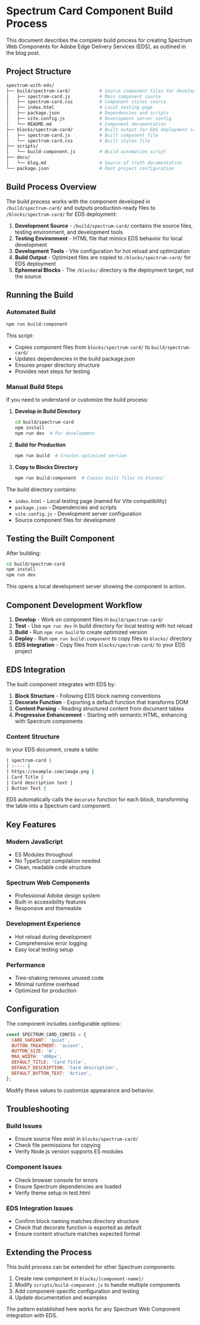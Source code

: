 # Spectrum Card Component Build Process

This document describes the complete build process for creating Spectrum Web Components for Adobe Edge Delivery Services (EDS), as outlined in the blog post.

## Project Structure

```bash
spectrum-with-eds/
├── build/spectrum-card/           # Source component files for development
│   ├── spectrum-card.js           # Main component source
│   ├── spectrum-card.css          # Component styles source
│   ├── index.html                 # Local testing page
│   ├── package.json               # Dependencies and scripts
│   ├── vite.config.js             # Development server config
│   └── README.md                  # Component documentation
├── blocks/spectrum-card/          # Built output for EDS deployment (ephemeral)
│   ├── spectrum-card.js           # Built component file
│   └── spectrum-card.css          # Built styles file
├── scripts/
│   └── build-component.js         # Build automation script
├── docs/
│   └── blog.md                    # Source of truth documentation
└── package.json                   # Root project configuration
```

## Build Process Overview

The build process works with the component developed in `/build/spectrum-card/` and outputs production-ready files to `/blocks/spectrum-card/` for EDS deployment:

1. **Development Source** - `/build/spectrum-card/` contains the source files, testing environment, and development tools
2. **Testing Environment** - HTML file that mimics EDS behavior for local development
3. **Development Tools** - Vite configuration for hot reload and optimization
4. **Build Output** - Optimized files are copied to `/blocks/spectrum-card/` for EDS deployment
5. **Ephemeral Blocks** - The `/blocks/` directory is the deployment target, not the source

## Running the Build

### Automated Build

```bash
npm run build:component
```

This script:

- Copies component files from `blocks/spectrum-card/` to `build/spectrum-card/`
- Updates dependencies in the build package.json
- Ensures proper directory structure
- Provides next steps for testing

### Manual Build Steps

If you need to understand or customize the build process:

1. **Develop in Build Directory**

   ```bash
   cd build/spectrum-card
   npm install
   npm run dev  # For development
   ```

2. **Build for Production**

   ```bash
   npm run build  # Creates optimized version
   ```

3. **Copy to Blocks Directory**

   ```bash
   npm run build:component  # Copies built files to blocks/
   ```

The build directory contains:

- `index.html` - Local testing page (named for Vite compatibility)
- `package.json` - Dependencies and scripts
- `vite.config.js` - Development server configuration
- Source component files for development

## Testing the Built Component

After building:

```bash
cd build/spectrum-card
npm install
npm run dev
```

This opens a local development server showing the component in action.

## Component Development Workflow

1. **Develop** - Work on component files in `build/spectrum-card/`
2. **Test** - Use `npm run dev` in build directory for local testing with hot reload
3. **Build** - Run `npm run build` to create optimized version
4. **Deploy** - Run `npm run build:component` to copy files to `blocks/` directory
5. **EDS Integration** - Copy files from `blocks/spectrum-card/` to your EDS project

## EDS Integration

The built component integrates with EDS by:

1. **Block Structure** - Following EDS block naming conventions
2. **Decorate Function** - Exporting a default function that transforms DOM
3. **Content Parsing** - Reading structured content from document tables
4. **Progressive Enhancement** - Starting with semantic HTML, enhancing with Spectrum components

### Content Structure

In your EDS document, create a table:

```bash
| spectrum-card |
| :---- |
| https://example.com/image.png |
| Card Title |
| Card description text |
| Button Text |
```

EDS automatically calls the `decorate` function for each block, transforming the table into a Spectrum card component.

## Key Features

### Modern JavaScript

- ES Modules throughout
- No TypeScript compilation needed
- Clean, readable code structure

### Spectrum Web Components

- Professional Adobe design system
- Built-in accessibility features
- Responsive and themeable

### Development Experience

- Hot reload during development
- Comprehensive error logging
- Easy local testing setup

### Performance

- Tree-shaking removes unused code
- Minimal runtime overhead
- Optimized for production

## Configuration

The component includes configurable options:

```javascript
const SPECTRUM_CARD_CONFIG = {
  CARD_VARIANT: 'quiet',
  BUTTON_TREATMENT: 'accent',
  BUTTON_SIZE: 'm',
  MAX_WIDTH: '400px',
  DEFAULT_TITLE: 'Card Title',
  DEFAULT_DESCRIPTION: 'Card description',
  DEFAULT_BUTTON_TEXT: 'Action',
};
```

Modify these values to customize appearance and behavior.

## Troubleshooting

### Build Issues

- Ensure source files exist in `blocks/spectrum-card/`
- Check file permissions for copying
- Verify Node.js version supports ES modules

### Component Issues

- Check browser console for errors
- Ensure Spectrum dependencies are loaded
- Verify theme setup in test.html

### EDS Integration Issues

- Confirm block naming matches directory structure
- Check that decorate function is exported as default
- Ensure content structure matches expected format

## Extending the Process

This build process can be extended for other Spectrum components:

1. Create new component in `blocks/[component-name]/`
2. Modify `scripts/build-component.js` to handle multiple components
3. Add component-specific configuration and testing
4. Update documentation and examples

The pattern established here works for any Spectrum Web Component integration with EDS.
